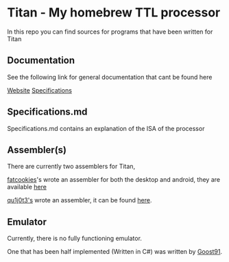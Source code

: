 # Titan - My homebrew TTL processor #

In this repo you can find sources for programs that have been written for Titan

## Documentation ##

See the following link for general documentation that cant be found here

[Website](http://marc.cleave.me.uk/cpu/index.htm)
[Specifications](https://github.com/bootnecklad/Titan-Specifications/blob/master/Specifications.md)

## Specifications.md ##

Specifications.md contains an explanation of the ISA of the processor


## Assembler(s) ##

There are currently two assemblers for Titan,

[fatcookies](https://github.com/fatcookies)'s wrote an assembler for both the desktop and android, they are available [here](https://github.com/fatcookies/Titan-Assembler)

[qu1j0t3's](https://github.com/qu1j0t3/) wrote an assembler, it can be found [here](https://github.com/qu1j0t3/bnl_titan).

## Emulator ##

Currently, there is no fully functioning emulator.

One that has been half implemented (Written in C#) was written by [Goost91](https://github.com/Goost91/TitanEmulator).